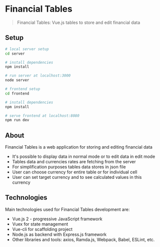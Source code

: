 # Financial Tables

> Financial Tables: Vue.js tables to store and edit financial data

## Setup

``` bash
# local server setup
cd server

# install dependencies
npm install

# run server at localhost:3000
node server

# frontend setup
cd frontend

# install dependencies
npm install

# serve frontend at localhost:8080
npm run dev
```
## About

Financial Tables is a web application for storing and editing financial data

* It's possible to display data in normal mode or to edit data in edit mode
* Tables data and currencies rates are fetching from the server
* For simplification purposes tables data stores in json file
* User can choose currency for entire table or for individual cell
* User can set target currency and to see calculated values in this currency

## Technologies

Main technologies used for Financial Tables development are:

* Vue.js 2 - progressive JavaScript framework
* Vuex for state management
* Vue-cli for scaffolding project
* Node.js as backend with Express.js framework
* Other libraries and tools: axios, Ramda.js, Webpack, Babel, ESLint, etc.
